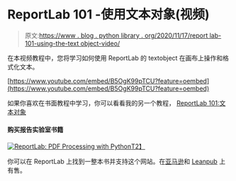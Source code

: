 # ReportLab 101 -使用文本对象(视频)

> 原文:[https://www . blog . python library . org/2020/11/17/report lab-101-using-the-text object-video/](https://www.blog.pythonlibrary.org/2020/11/17/reportlab-101-using-the-textobject-video/)

在本视频教程中，您将学习如何使用 ReportLab 的 textobject 在画布上操作和格式化文本。

[https://www.youtube.com/embed/B5OgK99pTCU?feature=oembed](https://www.youtube.com/embed/B5OgK99pTCU?feature=oembed)

如果你喜欢在书面教程中学习，你可以看看我的另一个教程， [ReportLab 101:文本对象](https://www.blog.pythonlibrary.org/2018/02/06/reportlab-101-the-textobject/)

#### 购买报告实验室书籍

[![ReportLab: PDF Processing with Python](../Images/6381b370238bf66046df003df95c409b.png)T2】](https://leanpub.com/reportlab)

你可以在 ReportLab 上找到一整本书并支持这个网站。在[亚马逊](https://amzn.to/2JTos53)和 [Leanpub](https://leanpub.com/reportlab) 上有售。